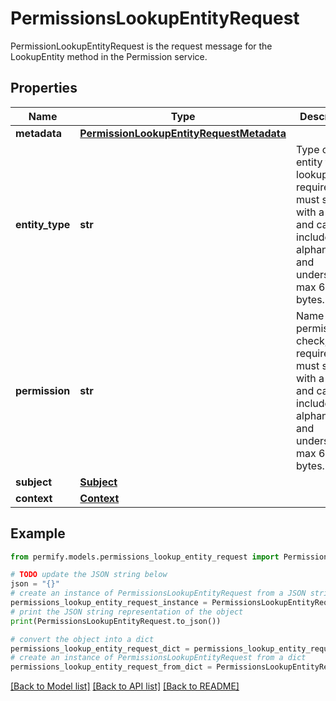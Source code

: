 # PermissionsLookupEntityRequest

PermissionLookupEntityRequest is the request message for the LookupEntity method in the Permission service.

## Properties

Name | Type | Description | Notes
------------ | ------------- | ------------- | -------------
**metadata** | [**PermissionLookupEntityRequestMetadata**](PermissionLookupEntityRequestMetadata.md) |  | [optional] 
**entity_type** | **str** | Type of the entity to lookup, required, must start with a letter and can include alphanumeric and underscore, max 64 bytes. | [optional] 
**permission** | **str** | Name of the permission to check, required, must start with a letter and can include alphanumeric and underscore, max 64 bytes. | [optional] 
**subject** | [**Subject**](Subject.md) |  | [optional] 
**context** | [**Context**](Context.md) |  | [optional] 

## Example

```python
from permify.models.permissions_lookup_entity_request import PermissionsLookupEntityRequest

# TODO update the JSON string below
json = "{}"
# create an instance of PermissionsLookupEntityRequest from a JSON string
permissions_lookup_entity_request_instance = PermissionsLookupEntityRequest.from_json(json)
# print the JSON string representation of the object
print(PermissionsLookupEntityRequest.to_json())

# convert the object into a dict
permissions_lookup_entity_request_dict = permissions_lookup_entity_request_instance.to_dict()
# create an instance of PermissionsLookupEntityRequest from a dict
permissions_lookup_entity_request_from_dict = PermissionsLookupEntityRequest.from_dict(permissions_lookup_entity_request_dict)
```
[[Back to Model list]](../README.md#documentation-for-models) [[Back to API list]](../README.md#documentation-for-api-endpoints) [[Back to README]](../README.md)


